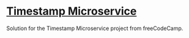 # [Timestamp Microservice](https://www.freecodecamp.org/learn/apis-and-microservices/apis-and-microservices-projects/timestamp-microservice)

Solution for the Timestamp Microservice project from freeCodeCamp.